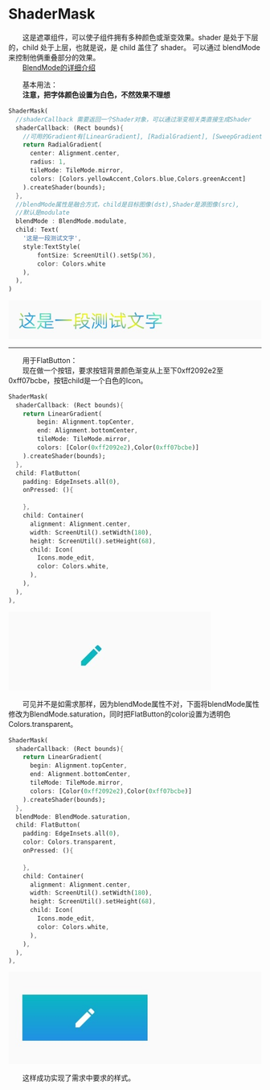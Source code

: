 # ShaderMask
&emsp;&emsp;这是遮罩组件，可以使子组件拥有多种颜色或渐变效果。shader 是处于下层的，child 处于上层，也就是说，是 child 盖住了 shader。
可以通过 blendMode 来控制他俩重叠部分的效果。  
&emsp;&emsp;[BlendMode的详细介绍](https://blog.csdn.net/chenlove1/article/details/84574237)  
  
&emsp;&emsp;基本用法：  
&emsp;&emsp;**注意，把字体颜色设置为白色，不然效果不理想**

```dart
ShaderMask(
  //shaderCallback 需要返回一个Shader对象，可以通过渐变相关类直接生成Shader
  shaderCallback: (Rect bounds){
    //可用的Gradient有[LinearGradient], [RadialGradient], [SweepGradient]
    return RadialGradient(
      center: Alignment.center,
      radius: 1,
      tileMode: TileMode.mirror,
      colors: [Colors.yellowAccent,Colors.blue,Colors.greenAccent]
    ).createShader(bounds);
  },
  //blendMode属性是融合方式，child是目标图像(dst),Shader是源图像(src),
  //默认是modulate
  blendMode : BlendMode.modulate,
  child: Text(
    '这是一段测试文字',
    style:TextStyle(
        fontSize: ScreenUtil().setSp(36),
        color: Colors.white
    ),
  ),
)
```

![运行结果](https://github.com/gneL1/Flutter-/blob/master/%E7%BB%84%E4%BB%B6%E7%9A%84%E4%BD%BF%E7%94%A8/photos/20200512_134312_ShaderMask_01.jpg)

***
  
    
&emsp;&emsp;用于FlatButton：  
&emsp;&emsp;现在做一个按钮，要求按钮背景颜色渐变从上至下0xff2092e2至0xff07bcbe，按钮child是一个白色的Icon。

```dart
ShaderMask(
  shaderCallback: (Rect bounds){
    return LinearGradient(
        begin: Alignment.topCenter,
        end: Alignment.bottomCenter,
        tileMode: TileMode.mirror,
        colors: [Color(0xff2092e2),Color(0xff07bcbe)]
    ).createShader(bounds);
  },
  child: FlatButton(
    padding: EdgeInsets.all(0),
    onPressed: (){

    },
    child: Container(
      alignment: Alignment.center,
      width: ScreenUtil().setWidth(180),
      height: ScreenUtil().setHeight(68),
      child: Icon(
        Icons.mode_edit,
        color: Colors.white,
      ),
    ),
  ),
),
```

![运行结果](https://github.com/gneL1/Flutter-/blob/master/%E7%BB%84%E4%BB%B6%E7%9A%84%E4%BD%BF%E7%94%A8/photos/20200512_134312_ShaderMask_02.jpg)  

&emsp;&emsp;可见并不是如需求那样，因为blendMode属性不对，下面将blendMode属性修改为BlendMode.saturation，同时把FlatButton的color设置为透明色Colors.transparent。

```dart
ShaderMask(
  shaderCallback: (Rect bounds){
    return LinearGradient(
      begin: Alignment.topCenter,
      end: Alignment.bottomCenter, 
      tileMode: TileMode.mirror,
      colors: [Color(0xff2092e2),Color(0xff07bcbe)]
    ).createShader(bounds);
  },
  blendMode: BlendMode.saturation,
  child: FlatButton(
    padding: EdgeInsets.all(0),
    color: Colors.transparent,
    onPressed: (){

    },
    child: Container(
      alignment: Alignment.center,
      width: ScreenUtil().setWidth(180),
      height: ScreenUtil().setHeight(68),
      child: Icon(
        Icons.mode_edit,
        color: Colors.white,
      ),
    ),
  ),
),
```

![运行结果](https://github.com/gneL1/Flutter-/blob/master/%E7%BB%84%E4%BB%B6%E7%9A%84%E4%BD%BF%E7%94%A8/photos/20200512_134312_ShaderMask_03.jpg)

&emsp;&emsp;这样成功实现了需求中要求的样式。



